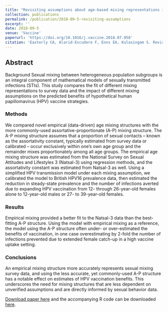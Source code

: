 ```yaml
---
title: "Revisiting assumptions about age-based mixing representations in mathematical models of sexually transmitted infections"
collection: publications
permalink: /publication/2018-09-5-revisiting-assumptions
excerpt: ''
date: 2018-09-5
venue: 'Vaccine'
paperurl: 'https://doi.org/10.1016/j.vaccine.2018.07.058'
citation: 'Easterly CA, Alarid-Escudero F, Enns EA, Kulasingam S. Revisiting Assumptions about AgeBased Mixing Representations in Mathematical Models of Sexually Transmitted Infections. Vaccine, 2018;36(37):5572-5579.'
---
```


## Abstract
Background
Sexual mixing between heterogeneous population subgroups is an integral component of mathematical models of sexually transmitted infections (STIs). This study compares the fit of different mixing representations to survey data and the impact of different mixing assumptions on the predicted benefits of hypothetical human papillomavirus (HPV) vaccine strategies.

### Methods
We compared novel empirical (data-driven) age mixing structures with the more commonly-used assortative-proportionate (A-P) mixing structure. The A-P mixing structure assumes that a proportion of sexual contacts – known as the assortativity constant, typically estimated from survey data or calibrated – occur exclusively within one’s own age group and the remainder mixes proportionately among all age groups. The empirical age mixing structure was estimated from the National Survey on Sexual Attitudes and Lifestyles 3 (Natsal-3) using regression methods, and the assortativity constant was estimated from Natsal-3 as well. Using a simplified HPV transmission model under each mixing assumption, we calibrated the model to British HPV16 prevalence data, then estimated the reduction in steady-state prevalence and the number of infections averted due to expanding HPV vaccination from 12- through 26-year-old females alone to 12-year-old males or 27- to 39-year-old females.

### Results
Empirical mixing provided a better fit to the Natsal-3 data than the best-fitting A-P structure. Using the model with empirical mixing as a reference, the model using the A-P structure often under- or over-estimated the benefits of vaccination, in one case overestimating by 2-fold the number of infections prevented due to extended female catch-up in a high vaccine uptake setting.

### Conclusions
An empirical mixing structure more accurately represents sexual mixing survey data, and using the less accurate, yet commonly-used A-P structure has a notable effect on estimates of HPV vaccination benefits. This underscores the need for mixing structures that are less dependent on unverified assumptions and are directly informed by sexual behavior data.

[Download paper here](https://doi.org/10.1016/j.vaccine.2018.07.058) and the accompanying R code can be downloaded [here](https://zenodo.org/record/1322780#.Xcn4Yy2ZPOQ).
